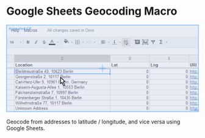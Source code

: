 # Google Sheets Geocoding Macro

![How It Works](google-sheets-geocoding-macro.gif)

Geocode from addresses to latitude / longitude, and vice versa using Google Sheets.
